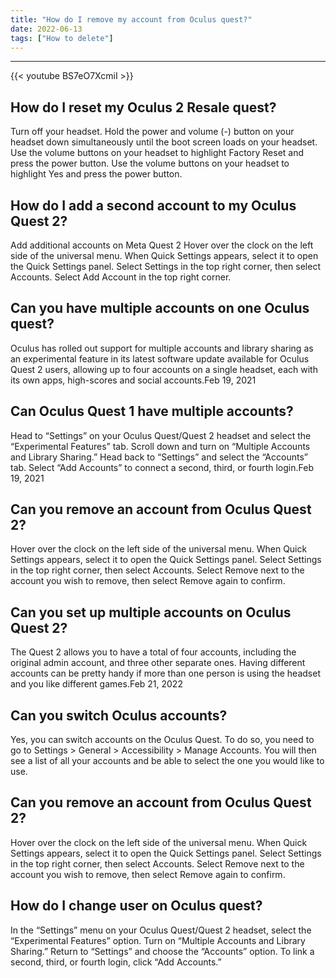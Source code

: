 ```yaml
---
title: "How do I remove my account from Oculus quest?"
date: 2022-06-13
tags: ["How to delete"]
---
```


---
{{< youtube BS7eO7XcmiI >}}
## How do I reset my Oculus 2 Resale quest?
Turn off your headset. Hold the power and volume (-) button on your headset down simultaneously until the boot screen loads on your headset. Use the volume buttons on your headset to highlight Factory Reset and press the power button. Use the volume buttons on your headset to highlight Yes and press the power button.

## How do I add a second account to my Oculus Quest 2?
Add additional accounts on Meta Quest 2 Hover over the clock on the left side of the universal menu. When Quick Settings appears, select it to open the Quick Settings panel. Select Settings in the top right corner, then select Accounts. Select Add Account in the top right corner.

## Can you have multiple accounts on one Oculus quest?
Oculus has rolled out support for multiple accounts and library sharing as an experimental feature in its latest software update available for Oculus Quest 2 users, allowing up to four accounts on a single headset, each with its own apps, high-scores and social accounts.Feb 19, 2021

## Can Oculus Quest 1 have multiple accounts?
Head to “Settings” on your Oculus Quest/Quest 2 headset and select the “Experimental Features” tab. Scroll down and turn on “Multiple Accounts and Library Sharing.” Head back to “Settings” and select the “Accounts” tab. Select “Add Accounts” to connect a second, third, or fourth login.Feb 19, 2021

## Can you remove an account from Oculus Quest 2?
Hover over the clock on the left side of the universal menu. When Quick Settings appears, select it to open the Quick Settings panel. Select Settings in the top right corner, then select Accounts. Select Remove next to the account you wish to remove, then select Remove again to confirm.

## Can you set up multiple accounts on Oculus Quest 2?
The Quest 2 allows you to have a total of four accounts, including the original admin account, and three other separate ones. Having different accounts can be pretty handy if more than one person is using the headset and you like different games.Feb 21, 2022

## Can you switch Oculus accounts?
Yes, you can switch accounts on the Oculus Quest. To do so, you need to go to Settings > General > Accessibility > Manage Accounts. You will then see a list of all your accounts and be able to select the one you would like to use.

## Can you remove an account from Oculus Quest 2?
Hover over the clock on the left side of the universal menu. When Quick Settings appears, select it to open the Quick Settings panel. Select Settings in the top right corner, then select Accounts. Select Remove next to the account you wish to remove, then select Remove again to confirm.

## How do I change user on Oculus quest?
In the “Settings” menu on your Oculus Quest/Quest 2 headset, select the “Experimental Features” option. Turn on “Multiple Accounts and Library Sharing.” Return to “Settings” and choose the “Accounts” option. To link a second, third, or fourth login, click “Add Accounts.”

